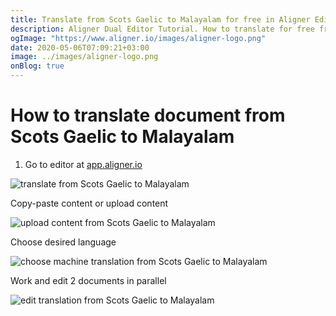 ```yaml
---
title: Translate from Scots Gaelic to Malayalam for free in Aligner Editor
description: Aligner Dual Editor Tutorial. How to translate for free from Scots Gaelic to Malayalam. Aligner is multilingual document management platform. 
ogImage: "https://www.aligner.io/images/aligner-logo.png"
date: 2020-05-06T07:09:21+03:00
image: ../images/aligner-logo.png
onBlog: true
---
```


# How to translate document from Scots Gaelic to Malayalam

1. Go to editor at [app.aligner.io](https://app.aligner.io "Aligner App web page")

![translate from Scots Gaelic to Malayalam](../aligner-blank-editor.png "translate from Scots Gaelic to Malayalam")

Copy-paste content or upload content

![upload content from Scots Gaelic to Malayalam](../aligner-uploaded-document.png "upload content from Scots Gaelic to Malayalam")

Choose desired language

![choose machine translation from Scots Gaelic to Malayalam](../aligner-language-dropdown.png "choose machine translation from Scots Gaelic to Malayalam")

Work and edit 2 documents in parallel

![edit translation from Scots Gaelic to Malayalam](../aligner-double-sitded-editor.png "edit translation from Scots Gaelic to Malayalam")

